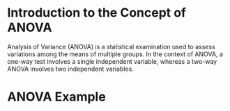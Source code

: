 # Introduction to the Concept of ANOVA

Analysis of Variance (ANOVA) is a statistical examination used to assess variations among the means of multiple groups.
In the context of ANOVA, a one-way test involves a single independent variable, whereas a two-way ANOVA involves two independent variables.

# ANOVA Example
